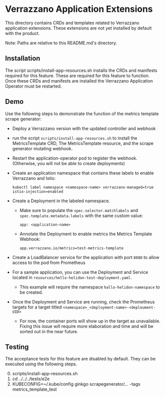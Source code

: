 # Verrazzano Application Extensions

This directory contains CRDs and templates related to Verrazzano application extensions.
These extensions are not yet installed by default with the product.

Note: Paths are relative to this README.md's directory.

## Installation
The script scripts/install-app-resources.sh installs the CRDs and manifests required for this feature.
These are required for this feature to function.
Once these CRDs and manifests are installed the Verrazzano Application Operator must be restarted.

## Demo
Use the following steps to demonstrate the function of the metrics template scrape generator:

- Deploy a Verrazzano version with the updated controller and webhook
  
- run the script `scripts/install-app-resources.sh`
  to install the MetricsTemplate CRD, The MetricsTemplate resource, and the scrape generator mutating webhook.
  
- Restart the application-operator pod to register the webhook. 
  (Otherwise, you will not be able to create deployments)
  
- Create an application namespace that contains these labels to enable Verrazzano and Istio:
  
  `kubectl label namespace <namespace-name> verrazzano-managed=true istio-injection=enabled`
  
- Create a Deployment in the labeled namespace. 
  - Make sure to populate the `spec.selector.matchlabels` and `spec.template.metadata.labels` with the same custom value:
  
    `app: <application-name>`
  - Annotate the Deployment to enable metrics the Metrics Template Webhook:
    
    `app.verrazzano.io/metrics=test-metrics-template`
    
- Create a LoadBalancer service for the application with port `8080` to allow access to the pod from Prometheus
  
- For a sample application, you can use the Deployment and Service located in `resources/hello-helidon-test-deployment.yaml`.
  - This example will require the namespace `hallo-helidon-namespace` to be created.

- Once the Deployment and Service are running, check the Prometheus targets for a target titled `<namespace>_<deployment-name>-<deploument-UID>`
  - For now, the container ports will show up in the target as unavailable. 
    Fixing this issue will require more elaboration and time and will be sorted out in the near future.
    
## Testing
The acceptance tests for this feature are disabled by default.
They can be executed using the following steps.

0. scripts/install-app-resources.sh
0. cd ../../../tests/e2e
0. KUBECONFIG=~/.kube/config ginkgo scrapegenerator/... -tags metrics_template_test
